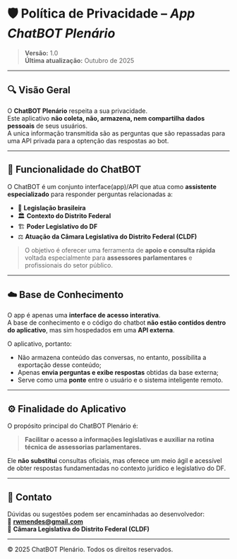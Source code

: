 # 🛡️ Política de Privacidade – *App ChatBOT Plenário*

> **Versão:** 1.0  
> **Última atualização:** Outubro de 2025

---

## 🔍 Visão Geral

O **ChatBOT Plenário** respeita a sua privacidade.  
Este aplicativo **não coleta, não, armazena, nem compartilha dados pessoais** de seus usuários.  
A unica informação transmitida são as perguntas que são repassadas para uma API privada para a optenção das respostas ao bot.

---

## 🤖 Funcionalidade do ChatBOT

O ChatBOT é um conjunto interface(app)/API que atua como **assistente especializado** para responder perguntas relacionadas a:

- 📜 **Legislação brasileira**
- 🏛️ **Contexto do Distrito Federal**
- 🏗️ **Poder Legislativo do DF**
- ⚖️ **Atuação da Câmara Legislativa do Distrito Federal (CLDF)**

> O objetivo é oferecer uma ferramenta de **apoio e consulta rápida** voltada especialmente para **assessores parlamentares** e profissionais do setor público.

---

## ☁️ Base de Conhecimento

O app é apenas uma **interface de acesso interativa**.  
A base de conhecimento e o código do chatbot **não estão contidos dentro do aplicativo**, mas sim hospedados em uma **API externa**.

O aplicativo, portanto:

- Não armazena conteúdo das conversas, no entanto, possibilita a exportação desse conteúdo;
- Apenas **envia perguntas e exibe respostas** obtidas da base externa;
- Serve como uma **ponte** entre o usuário e o sistema inteligente remoto.

---

## ⚙️ Finalidade do Aplicativo

O propósito principal do ChatBOT Plenário é:

> **Facilitar o acesso a informações legislativas e auxiliar na rotina técnica de assessorias parlamentares.**

Ele **não substitui** consultas oficiais, mas oferece um meio ágil e acessível de obter respostas fundamentadas no contexto jurídico e legislativo do DF.

---

## 🧾 Contato

Dúvidas ou sugestões podem ser encaminhadas ao desenvolvedor:  
📧 **rwmendes@gmail.com**  
💼 **Câmara Legislativa do Distrito Federal (CLDF)**

---

© 2025 ChatBOT Plenário. Todos os direitos reservados.
